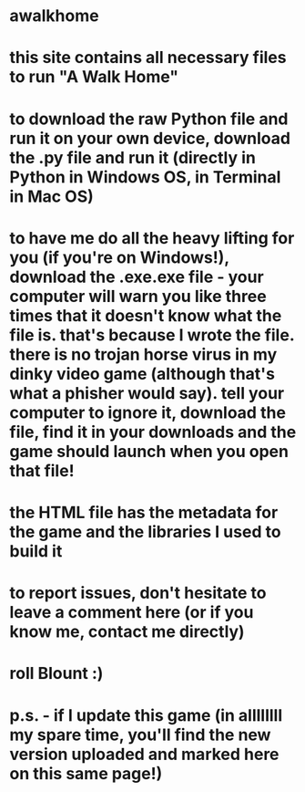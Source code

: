 # awalkhome
# this site contains all necessary files to run "A Walk Home"
# to download the raw Python file and run it on your own device, download the .py file and run it (directly in Python in Windows OS, in Terminal in Mac OS)
# to have me do all the heavy lifting for you (if you're on Windows!), download the .exe.exe file - your computer will warn you like three times that it doesn't know what the file is. that's because I wrote the file. there is no trojan horse virus in my dinky video game (although that's what a phisher would say). tell your computer to ignore it, download the file, find it in your downloads and the game should launch when you open that file!
# the HTML file has the metadata for the game and the libraries I used to build it
# to report issues, don't hesitate to leave a comment here (or if you know me, contact me directly)
# roll Blount :) 
# p.s. - if I update this game (in allllllll my spare time, you'll find the new version uploaded and marked here on this same page!)
